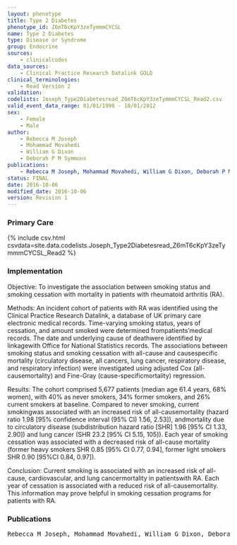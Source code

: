 ```yaml
---
layout: phenotype
title: Type 2 Diabetes
phenotype_id: Z6mT6cKpY3zeTymmmCYCSL
name: Type 2 Diabetes
type: Disease or Syndrome
group: Endocrine
sources: 
    - clinicalcodes
data_sources:
    - Clinical Practice Research Datalink GOLD
clinical_terminologies:
    - Read Version 2
validation:
codelists: Joseph_Type2Diabetesread_Z6mT6cKpY3zeTymmmCYCSL_Read2.csv
valid_event_data_range: 01/01/1998 - 10/01/2012
sex:
    - Female
    - Male
author:
    - Rebecca M Joseph
    - Mohammad Movahedi
    - William G Dixon
    - Deborah P M Symmons    
publications:
    - Rebecca M Joseph, Mohammad Movahedi, William G Dixon, Deborah P M Symmons, Smoking-Related Mortality in Patients With Early Rheumatoid Arthritis: A Retrospective Cohort Study Using the Clinical Practice Research Datalink. Authritis Care and Research, 68(11), 1598-1606, 2016.
status: FINAL
date: 2016-10-06
modified_date: 2016-10-06
version: Revision 1
---
```


### Primary Care

{% include csv.html csvdata=site.data.codelists.Joseph_Type2Diabetesread_Z6mT6cKpY3zeTymmmCYCSL_Read2 %}

### Implementation

Objective:
To investigate the association between smoking status and smoking cessation with mortality in patients with rheumatoid arthritis (RA).

Methods:
An incident cohort of patients with RA was identified using the Clinical Practice Research Datalink, a database of UK primary care electronic medical records. Time-varying smoking status, years of cessation, and amount smoked were
determined frompatients’medical records. The date and underlying cause of deathwere identified by linkagewith Office for National Statistics records. The associations between smoking status and smoking cessation with all-cause and causespecific
mortality (circulatory disease, all cancers, lung cancer, respiratory disease, and respiratory infection) were investigated using adjusted Cox (all-causemortality) and Fine-Gray (cause-specificmortality) regression.

Results: 
The cohort comprised 5,677 patients (median age 61.4 years, 68% women), with 40% as never smokers, 34% former smokers, and 26% current smokers at baseline. Compared to never smoking, current smokingwas associated with an increased
risk of all-causemortality (hazard ratio 1.98 [95% confidence interval (95% CI) 1.56, 2.53]), andmortality due to circulatory disease (subdistribution hazard ratio [SHR] 1.96 [95% CI 1.33, 2.90]) and lung cancer (SHR 23.2 [95% CI 5.15, 105]). Each year of
smoking cessation was associated with a decreased risk of all-cause mortality (former heavy smokers SHR 0.85 [95% CI 0.77, 0.94], former light smokers SHR 0.90 [95%CI 0.84, 0.97]).

Conclusion: 
Current smoking is associated with an increased risk of all-cause, cardiovascular, and lung cancermortality in patientswith RA. Each year of cessation is associated with a reduced risk of all-causemortality. This information may prove helpful in smoking cessation programs for patients with RA.

### Publications

<pre>
Rebecca M Joseph, Mohammad Movahedi, William G Dixon, Deborah P M Symmons, Smoking-Related Mortality in Patients With Early Rheumatoid Arthritis: A Retrospective Cohort Study Using the Clinical Practice Research Datalink. Authritis Care and Research, 68(11), 1598-1606, 2016.
</pre>

